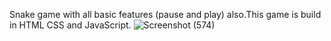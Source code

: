 Snake game with all basic features (pause and play) also.This game is build in HTML CSS and JavaScript.
![Screenshot (574)](https://user-images.githubusercontent.com/76401932/148469264-6c3c2653-d0a9-4102-99a2-90beff99c27c.png)
